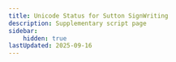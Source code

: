 ```yaml
---
title: Unicode Status for Sutton SignWriting
description: Supplementary script page
sidebar:
    hidden: true
lastUpdated: 2025-09-16
---
```



